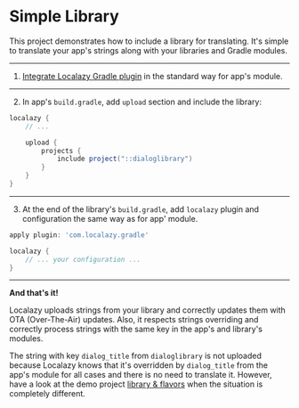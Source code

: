# Simple Library

This project demonstrates how to include a library for translating. It's simple to translate your app's strings along with your libraries and Gradle
modules. 

---

1. [Integrate Localazy Gradle plugin](https://localazy.com/docs/android/localazy-gradle-plugin#quick-start) in the standard way for app's module.  

---

2. In app's `build.gradle`, add `upload` section and include the library:

```groovy
localazy {
    // ...

    upload {
        projects {
            include project("::dialoglibrary")
        }
    }
}
``` 

---

3. At the end of the library's `build.gradle`, add `localazy` plugin and configuration the same way as for app' module. 

```groovy
apply plugin: 'com.localazy.gradle'

localazy {
    // ... your configuration ...
}
```

---

**And that's it!**  

Localazy uploads strings from your library and correctly updates them with OTA (Over-The-Air) updates. Also, it respects strings overriding and correctly process strings with the same key in the app's and library's modules. 

The string with key `dialog_title` from `dialoglibrary` is not uploaded because Localazy knows that it's overridden by `dialog_title` from the app's module for all cases and there is no need to translate it. However, have a look at the demo project [library & flavors](https://github.com/localazy/android-demos/tree/master/library-and-flavors) when the situation is completely different.
     